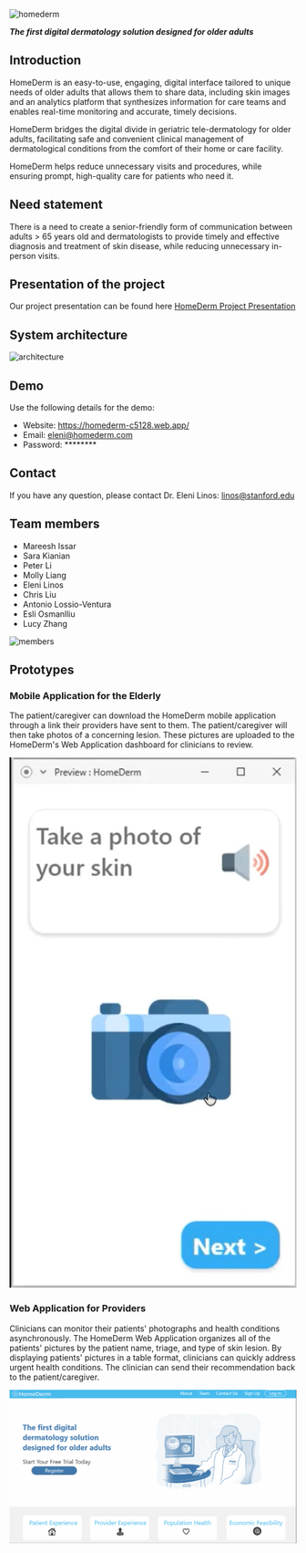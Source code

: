 ![homederm](/Images/logo.png)

_**The first digital dermatology solution designed for older adults**_

## Introduction

HomeDerm is an easy-to-use, engaging, digital interface tailored to unique needs of older adults that allows them to share data, including skin images and an analytics platform that synthesizes information for care teams and enables real-time monitoring and accurate, timely decisions. 

HomeDerm bridges the digital divide in geriatric tele-dermatology for older adults, facilitating safe and convenient clinical management of dermatological conditions from the comfort of their home or care facility.	

HomeDerm helps reduce unnecessary visits and procedures, while ensuring prompt, high-quality care for patients who need it.

## Need statement

There is a need to create a senior-friendly form of communication between adults > 65 years old and dermatologists to provide timely and effective diagnosis and treatment of skin disease, while reducing unnecessary in-person visits.

## Presentation of the project

Our project presentation can be found here [HomeDerm Project Presentation](/public/StanfordChallenge.pdf)

## System architecture 

![architecture](/Images/architecture.jpg)

## Demo
Use the following details for the demo:
* Website: https://homederm-c5128.web.app/
* Email: eleni@homederm.com
* Password: ********

## Contact

If you have any question, please contact Dr. Eleni Linos: linos@stanford.edu

## Team members

* Mareesh Issar
* Sara Kianian
* Peter Li
* Molly Liang
* Eleni Linos
* Chris Liu
* Antonio Lossio-Ventura
* Esli Osmanlliu
* Lucy Zhang

![members](/Images/homedermteam.jpeg)

## Prototypes

### Mobile Application for the Elderly

The patient/caregiver can download the HomeDerm mobile application through a link their providers have sent to them. The patient/caregiver will then take photos of a concerning lesion. These pictures are uploaded to the HomeDerm's Web Application dashboard for clinicians to review.

<img src='/Images/mobile.jpg' title='Mobile Application Preview' width='' alt='Mobile Application Preview' />

### Web Application for Providers

Clinicians can monitor their patients' photographs and health conditions asynchronously. The HomeDerm Web Application organizes all of the patients' pictures by the patient name, triage, and type of skin lesion. By displaying patients' pictures in a table format, clinicians can quickly address urgent health conditions. The clinician can send their recommendation back to the patient/caregiver.

<img src='/prototypes/HomeDermWebApplicationPreview.gif' title='Web Application Preview' width='' alt='Web Application Preview' />

